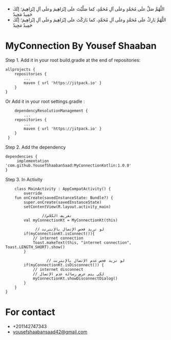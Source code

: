  * اللَّهُمَّ صَلِّ علَى مُحَمَّدٍ وعلَى آلِ مُحَمَّدٍ، كما صَلَّيْتَ علَى إبْرَاهِيمَ وعلَى آلِ إبْرَاهِيمَ؛ إنَّكَ حَمِيدٌ مَجِيدٌ
 * اللَّهُمَّ بَارِكْ علَى مُحَمَّدٍ وعلَى آلِ مُحَمَّدٍ، كما بَارَكْتَ علَى إبْرَاهِيمَ وعلَى آلِ إبْرَاهِيمَ؛ إنَّكَ حَمِيدٌ مَجِيدٌ
 
 



# MyConnection By Yousef Shaaban

Step 1. Add it in your root build.gradle at the end of repositories:

	allprojects {
		repositories {
			...
			maven { url 'https://jitpack.io' }
		}
	}
 
Or  Add it in your root settings.gradle :

        dependencyResolutionManagement {
	        ...
		repositories {
			...
			maven { url 'https://jitpack.io' }
		}
	 }
  
Step 2. Add the dependency

	dependencies {
		 implementation 'com.github.YousefShaabanSaad:MyConnectionKotlin:1.0.0'
	}

Step 3. In Activity


        class MainActivity : AppCompatActivity() {
        	override 
		fun onCreate(savedInstanceState: Bundle?) {
			super.onCreate(savedInstanceState)
			setContentView(R.layout.activity_main)

                    //تعريف الكلاس
			val myConnectionKt = MyConnectionKt(this)
			
	             // لو تريد فحص الإتصال بالإنترنت
			if(myConnectionKt.isConnect()){
			    // internet connection
			    Toast.makeText(this, "internet connection", Toast.LENGTH_SHORT).show()
			}
			
                      // لو تريد فحص عدم الإتصال بالإنترنت
			if(myConnectionKt.isDisconnect()) {
			    // internet disconnect
			    // لكي يتم عرض رسالة عدم الإتصال
			    myConnectionKt.showDisconnectDialog()
			}
	    }
	}


# For contact
 * +201142747343
 * yousefshaabansaad42@gmail.com
	
